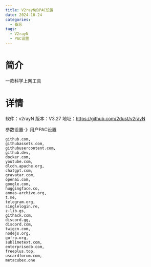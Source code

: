 ```yaml
---
title: V2rayN的PAC设置
date: 2024-10-24
categories:
  - 备忘
tags:
  - V2rayN
  - PAC设置
---
```


# 简介

一款科学上网工具

# 详情

软件：v2rayN
版本：V3.27
地址：https://github.com/2dust/v2rayN

参数设置-》用户PAC设置
```
github.com,
githubassets.com,
githubusercontent.com,
github.dev,
docker.com,
youtube.com,
dlcdn.apache.org,
chatgpt.com,
gravatar.com,
openai.com,
google.com,
huggingface.co,
annas-archive.org,
t.me,
telegram.org,
singlelogin.re,
z-lib.gs,
githack.com,
discord.gg,
discord.com,
twigcn.com,
nodejs.org,
gofrp.org,
sublimetext.com,
enterprisedb.com,
freeplus.top,
uscardforum.com,
metacubex.one
```